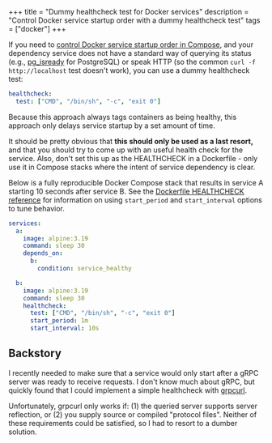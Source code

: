 +++
title = "Dummy healthcheck test for Docker services"
description = "Control Docker service startup order with a dummy healthcheck test"
tags = ["docker"]
+++

If you need to [control Docker service startup order in Compose][1],
and your dependency service does not have a standard way of querying its
status (e.g., [pg_isready][2] for PostgreSQL) or speak HTTP
(so the common `curl -f http://localhost` test doesn't work),
you can use a dummy healthcheck test:

```yaml
healthcheck:
  test: ["CMD", "/bin/sh", "-c", "exit 0"]
```

Because this approach always tags containers as being healthy,
this approach only delays service startup by a set amount of time.

It should be pretty obvious that **this should only be used as a last resort,**
and that you should try to come up with an useful health check for the service.
Also, don't set this up as the HEALTHCHECK in a Dockerfile -
only use it in Compose stacks where the intent of service dependency is clear.

Below is a fully reproducible Docker Compose stack
that results in service A starting 10 seconds after service B.
See the [Dockerfile HEALTHCHECK reference][3] for information on using
`start_period` and `start_interval` options to tune behavior.

```yaml
services:
  a:
    image: alpine:3.19
    command: sleep 30
    depends_on:
      b:
        condition: service_healthy

  b:
    image: alpine:3.19
    command: sleep 30
    healthcheck:
      test: ["CMD", "/bin/sh", "-c", "exit 0"]
      start_period: 1m
      start_interval: 10s
```

## Backstory

I recently needed to make sure that a service would only start after
a gRPC server was ready to receive requests.
I don't know much about gRPC, but quickly found that I could implement a
simple healthcheck with [grpcurl][4].

Unfortunately, grpcurl only works if: (1) the queried server supports
server reflection, or (2) you supply source or compiled "protocol files".
Neither of these requirements could be satisfied, so I had to resort to a dumber solution.


[1]: https://docs.docker.com/compose/startup-order/
[2]: https://www.postgresql.org/docs/current/app-pg-isready.html
[3]: https://docs.docker.com/reference/dockerfile/#healthcheck
[4]: https://github.com/fullstorydev/grpcurl
